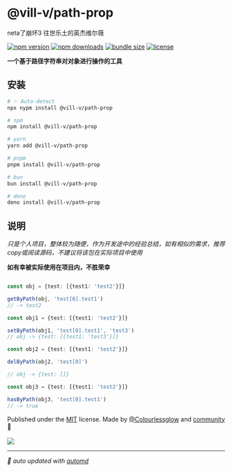 # @vill-v/path-prop

neta了崩坏3 往世乐土的英杰维尔薇

<!-- automd:badges color="orange" license licenseBranch  bundlephobia packagephobia -->

[![npm version](https://img.shields.io/npm/v/@vill-v/path-prop?color=orange)](https://npmjs.com/package/@vill-v/path-prop)
[![npm downloads](https://img.shields.io/npm/dm/@vill-v/path-prop?color=orange)](https://npm.chart.dev/@vill-v/path-prop)
[![bundle size](https://img.shields.io/bundlephobia/minzip/@vill-v/path-prop?color=orange)](https://bundlephobia.com/package/@vill-v/path-prop)
[![license](https://img.shields.io/github/license/vill-v-kit/vill-v?color=orange)](https://github.com/vill-v-kit/vill-v/blob/true/LICENSE)

<!-- /automd -->

**一个基于路径字符串对对象进行操作的工具**

## 安装
<!-- automd:pm-install -->

```sh
# ✨ Auto-detect
npx nypm install @vill-v/path-prop

# npm
npm install @vill-v/path-prop

# yarn
yarn add @vill-v/path-prop

# pnpm
pnpm install @vill-v/path-prop

# bun
bun install @vill-v/path-prop

# deno
deno install @vill-v/path-prop
```

<!-- /automd -->

## 说明

_只是个人项目，整体较为随便，作为开发途中的经验总结，如有相似的需求，推荐copy或阅读源码，不建议将该包在实际项目中使用_

**如有幸被实际使用在项目内，不胜荣幸**

```ts

const obj = {test: [{test1: 'test2'}]}

getByPath(obj, 'test[0].test1')
// -> test2

const obj1 = {test: [{test1: 'test2'}]}

setByPath(obj1, 'test[0].test1', 'test3')
// obj -> {test: [{test1: 'test3'}]}

const obj2 = {test: [{test1: 'test2'}]}

delByPath(obj2, 'test[0]')

// obj -> {test: []}

const obj3 = {test: [{test1: 'test2'}]}

hasByPath(obj3, 'test[0].test1')
// -> true
```

<!-- automd:contributors author="Colourlessglow" license="MIT" -->

Published under the [MIT](https://github.com/vill-v-kit/vill-v/blob/main/LICENSE) license.
Made by [@Colourlessglow](https://github.com/Colourlessglow) and [community](https://github.com/vill-v-kit/vill-v/graphs/contributors) 💛
<br><br>
<a href="https://github.com/vill-v-kit/vill-v/graphs/contributors">
<img src="https://contrib.rocks/image?repo=vill-v-kit/vill-v" />
</a>

<!-- /automd -->

<!-- automd:with-automd -->

---

_🤖 auto updated with [automd](https://automd.unjs.io)_

<!-- /automd -->
